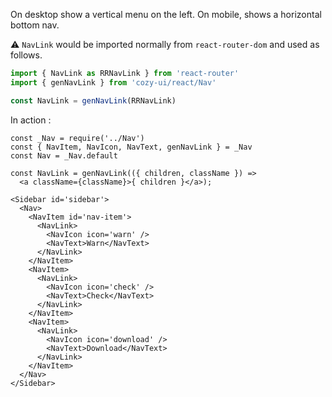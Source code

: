 On desktop show a vertical menu on the left. On mobile, shows a
horizontal bottom nav.

⚠️ `NavLink` would be imported normally from `react-router-dom` and
used as follows.

```jsx static
import { NavLink as RRNavLink } from 'react-router'
import { genNavLink } from 'cozy-ui/react/Nav'

const NavLink = genNavLink(RRNavLink)
```

In action :

```
const _Nav = require('../Nav')
const { NavItem, NavIcon, NavText, genNavLink } = _Nav
const Nav = _Nav.default

const NavLink = genNavLink(({ children, className }) =>
  <a className={className}>{ children }</a>);

<Sidebar id='sidebar'>
  <Nav>
    <NavItem id='nav-item'>
      <NavLink>
        <NavIcon icon='warn' />
        <NavText>Warn</NavText>
      </NavLink>
    </NavItem>
    <NavItem>
      <NavLink>
        <NavIcon icon='check' />
        <NavText>Check</NavText>
      </NavLink>
    </NavItem>
    <NavItem>
      <NavLink>
        <NavIcon icon='download' />
        <NavText>Download</NavText>
      </NavLink>
    </NavItem>
  </Nav>
</Sidebar>
```
